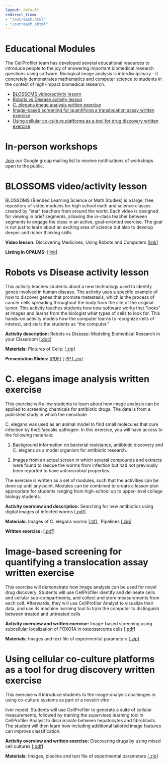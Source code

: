 ```yaml
---
layout: default
redirect_from:
- "/outreach.html"
- "/outreach.shtml"
---
```

[](#outreach)

Educational Modules
===================

The CellProfiler team has developed several educational resources to introduce people to the joy of answering important biomedical research questions using software. Biological image analysis is interdisciplinary - it concretely demonstrates mathematics and computer science to students in the context of high-impact biomedical research.

-   [BLOSSOMS video/activity lesson](#Blossom)
-   [Robots vs Disease activity lesson](#Robot)
-   [C. elegans image analysis written exercise](#elegan)
-   [Image-based screening for quantifying a translocation assay written exercise](#transloc)
-   [Using cellular co-culture platforms as a tool for drug discovery written exercise](#drug)

In-person workshops
===================

[Join](https://groups.google.com/forum/#!forum/cellprofiler-tutorials/join) our Google group mailing list to receive notifications of workshops open to the public.

BLOSSOMS video/activity lesson
==============================

BLOSSOMS (Blended Learning Science or Math Studies) is a large, free repository of video modules for high school math and science classes created by "star" teachers from around the world. Each video is designed for viewing in brief segments, allowing the in-class teacher between segments to engage the class in an active, goal-oriented exercise. The goal is not just to learn about an exciting area of science but also to develop deeper and richer thinking skills.

**Video lesson:** Discovering Medicines, Using Robots and Computers [[link](http://blossoms.mit.edu/video/carpenter.html)]

**Listing in CPALMS:** [[link](http://www.cpalms.org/Public/PreviewResourceUrl/Preview/18770)]

Robots vs Disease activity lesson
=================================

This activity teaches students about a new technology used to identify genes involved in human disease. The activity uses a specific example of how to discover genes that promote metastasis, which is the process of cancer cells spreading throughout the body from the site of the original tumor. This activity teaches students how new software works that "looks" at images and learns from the biologist what types of cells to look for. This hands-on activity models how the computer learns to recognize cells of interest, and stars the students as “the computer."

**Activity description:** [](http://d1zymp9ayga15t.cloudfront.net/content/MuseumOfSciencePresentation/RobotsVsDiseaseActivity.doc)Robots vs Disease: Modeling Biomedical Research in your Classroom [[.doc](http://d1zymp9ayga15t.cloudfront.net/content/MuseumOfSciencePresentation/RobotsVsDiseaseActivity.doc)]

**Materials:** Pictures of Cells: [[.zip](http://d1zymp9ayga15t.cloudfront.net/content/MuseumOfSciencePresentation/CellPictures.zip)]

**Presentation Slides:** [[PDF](http://d1zymp9ayga15t.cloudfront.net/content/MuseumOfSciencePresentation/2008_03_31_MuseumScience.pdf)] [ [PPT.zip](http://d1zymp9ayga15t.cloudfront.net/content/MuseumOfSciencePresentation/2008_03_31_MuseumScience_PPT.zip)]

C. elegans image analysis written exercise
==========================================

This exercise will allow students to learn about how image analysis can be applied to screening chemicals for antibiotic drugs. The data is from a published study in which the nematode

C. elegans was used as an animal model to find small molecules that cure infection by theE.faecalis pathogen. In this exercise, you will have access to the following materials:

1. Background information on bacterial resistance, antibiotic discovery and C. elegans as a model organism for antibiotic research.

1. Images from an actual screen in which several compounds and extracts were found to rescue the worms from infection but had not previously been reported to have antimicrobial properties.

The exercise is written as a set of modules, such that the activities can be done up until any point. Modules can be combined to create a lesson plan appropriate for students ranging from high-school up to upper-level college biology students.

**Activity overview and description:** Searching for new antibiotics using digital images of infected worms [[.pdf](http://d1zymp9ayga15t.cloudfront.net/content/C_elegansActivity/Overview_Description.pdf)]

**Materials:** Images of C. elegans worms [[.tif](http://d1zymp9ayga15t.cloudfront.net/content/C_elegansActivity/Images.zip)],  Pipelines [[.zip](http://d1zymp9ayga15t.cloudfront.net/content/C_elegansActivity/Pipelines.zip)]

**Written exercise:** [[.pdf](http://d1zymp9ayga15t.cloudfront.net/content/C_elegansActivity/C_elegans_CellProfiler_EducationalExercise.pdf)]

Image-based screening for quantifying a translocation assay written exercise
============================================================================

This exercise will demonstrate how image analysis can be used for novel drug discovery. Students will use CellProfiler identify and delineate cells and cellular sub-compartments, and collect and store measurements from each cell. Afterwards, they will use CellProfiler Analyst to visualize their data, and use its machine learning tool to train the computer to distinguish between treated and untreated cells

**Activity overview and written exercise:** Image-based screening using subcellular localization of FOXO1A in osteosarcoma cells [[.pdf](http://d1zymp9ayga15t.cloudfront.net/TranslocationActivity/TranslocationTutorial_v2.pdf)]

**Materials:** Images and text file of experimental parameters [[.zip](http://d1zymp9ayga15t.cloudfront.net/TranslocationActivity/TranslocationData.zip)]

Using cellular co-culture platforms as a tool for drug discovery written exercise
=================================================================================

This exercise will introduce students to the image-analysis challenges in using co-culture systems as part of a novel*in vitro*

liver model. Students will use CellProfiler to generate a suite of cellular measurements, followed by training the supervised learning tool in CellProfiler Analyst to discriminate between hepatocytes and fibroblasts. The student will then learn how including additional tailored image features can improve classification.

**Activity overview and written exercise:** Discovering drugs by using mixed cell cultures [[.pdf](http://d1zymp9ayga15t.cloudfront.net/content/HepatocyteCocxActivity/exercise.pdf)]

**Materials:** Images, pipeline and text file of experimental parameters [[.zip](http://d1zymp9ayga15t.cloudfront.net/content/HepatocyteCocxActivity/input_data.zip)]
